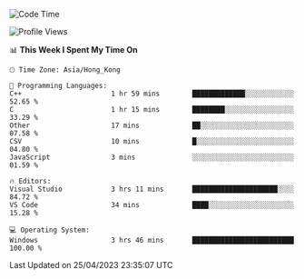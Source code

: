 <!--START_SECTION:waka-->
![Code Time](http://img.shields.io/badge/Code%20Time-54%20hrs%2024%20mins-blue)

![Profile Views](http://img.shields.io/badge/Profile%20Views-0-blue)

📊 **This Week I Spent My Time On** 

```text
🕑︎ Time Zone: Asia/Hong_Kong

💬 Programming Languages: 
C++                      1 hr 59 mins        █████████████░░░░░░░░░░░░   52.65 % 
C                        1 hr 15 mins        ████████░░░░░░░░░░░░░░░░░   33.29 % 
Other                    17 mins             ██░░░░░░░░░░░░░░░░░░░░░░░   07.58 % 
CSV                      10 mins             █░░░░░░░░░░░░░░░░░░░░░░░░   04.80 % 
JavaScript               3 mins              ░░░░░░░░░░░░░░░░░░░░░░░░░   01.59 % 

🔥 Editors: 
Visual Studio            3 hrs 11 mins       █████████████████████░░░░   84.72 % 
VS Code                  34 mins             ████░░░░░░░░░░░░░░░░░░░░░   15.28 % 

💻 Operating System: 
Windows                  3 hrs 46 mins       █████████████████████████   100.00 % 
```


 Last Updated on 25/04/2023 23:35:07 UTC
<!--END_SECTION:waka-->
